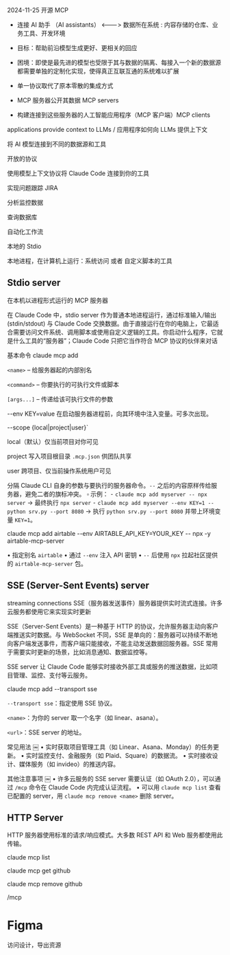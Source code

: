 2024-11-25 开源 MCP

- 连接 AI 助手 （AI assistants） <---> 数据所在系统 : 内容存储的仓库、业务工具、开发环境

- 目标：帮助前沿模型生成更好、更相关的回应

- 困境：即使是最先进的模型也受限于其与数据的隔离、每接入一个新的数据源都需要单独的定制化实现，使得真正互联互通的系统难以扩展

- 单一协议取代了原本零散的集成方式

- MCP 服务器公开其数据 MCP servers

- 构建连接到这些服务器的人工智能应用程序（MCP 客户端）MCP clients


applications provide context to LLMs / 应用程序如何向 LLMs 提供上下文

将 AI 模型连接到不同的数据源和工具

开放的协议

使用模型上下文协议将 Claude Code 连接到你的工具

实现问题跟踪 JIRA

分析监控数据

查询数据库

自动化工作流

本地的 Stdio

本地进程，在计算机上运行：系统访问 或者 自定义脚本的工具

## Stdio server

在本机以进程形式运行的 MCP 服务器

在 Claude Code 中，stdio server 作为普通本地进程运行，通过标准输入/输出 (stdin/stdout) 与 Claude Code 交换数据。由于直接运行在你的电脑上，它最适合需要访问文件系统、调用脚本或使用自定义逻辑的工具。你启动什么程序，它就是什么工具的“服务器”；Claude Code 只把它当作符合 MCP 协议的伙伴来对话

基本命令 claude mcp add

`<name>` – 给服务器起的内部别名

`<command>` – 你要执行的可执行文件或脚本

`[args...]` – 传递给该可执行文件的参数

--env KEY=value 在启动服务器进程前，向其环境中注入变量。可多次出现。

--scope {local|project|user}`

local（默认）仅当前项目对你可见

project 写入项目根目录 ‎`.mcp.json` 供团队共享

user 跨项目、仅当前操作系统用户可见

分隔 Claude CLI 自身的参数与要执行的服务器命令。‎`--` 之后的内容原样传给服务器，避免二者的旗标冲突。
 ▫ 示例：
 ⁃ ‎`claude mcp add myserver -- npx server` → 最终执行 ‎`npx server`
 ⁃ ‎`claude mcp add myserver --env KEY=1 -- python srv.py --port 8080` → 执行 ‎`python srv.py --port 8080` 并带上环境变量 ‎`KEY=1`。

claude mcp add airtable --env AIRTABLE_API_KEY=YOUR_KEY -- npx -y airtable-mcp-server

• 指定别名 ‎`airtable`
• 通过 ‎`--env` 注入 API 密钥
• ‎`--` 后使用 ‎`npx` 拉起社区提供的 ‎`airtable-mcp-server` 包。

## SSE (Server-Sent Events)  server

streaming connections SSE（服务器发送事件）服务器提供实时流式连接。许多云服务都使用它来实现实时更新

SSE（Server-Sent Events）是一种基于 HTTP 的协议，允许服务器主动向客户端推送实时数据。与 WebSocket 不同，SSE 是单向的：服务器可以持续不断地向客户端发送事件，而客户端只能接收，不能主动发送数据回服务器。SSE 常用于需要实时更新的场景，比如消息通知、数据监控等。

SSE server 让 Claude Code 能够实时接收外部工具或服务的推送数据，比如项目管理、监控、支付等云服务。

claude mcp add --transport sse <name> <url>

`--transport sse`：指定使用 SSE 协议。

‎`<name>`：为你的 server 取一个名字（如 linear、asana）。

`<url>`：SSE server 的地址。

常见用法 ￼
 • 实时获取项目管理工具（如 Linear、Asana、Monday）的任务更新。
 • 实时监控支付、金融服务（如 Plaid、Square）的数据流。
 • 实时接收设计、媒体服务（如 invideo）的推送内容。

其他注意事项 ￼
 • 许多云服务的 SSE server 需要认证（如 OAuth 2.0），可以通过 ‎`/mcp` 命令在 Claude Code 内完成认证流程。
 • 可以用 ‎`claude mcp list` 查看已配置的 server，用 ‎`claude mcp remove <name>` 删除 server。

## HTTP Server

HTTP 服务器使用标准的请求/响应模式。大多数 REST API 和 Web 服务都使用此传输。

claude mcp list

claude mcp get github

claude mcp remove github

/mcp

# Figma

访问设计，导出资源
